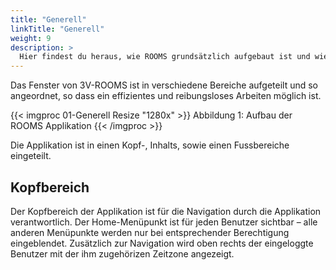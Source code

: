 ```yaml
---
title: "Generell"
linkTitle: "Generell"
weight: 9
description: >
  Hier findest du heraus, wie ROOMS grundsätzlich aufgebaut ist und wie du dich am effizientisten in der Applikation bewegen kannst.
---
```


Das Fenster von 3V-ROOMS ist in verschiedene Bereiche aufgeteilt und so angeordnet, so dass ein effizientes und reibungsloses Arbeiten möglich ist.

{{< imgproc 01-Generell Resize "1280x" >}}
Abbildung 1: Aufbau der ROOMS Applikation
{{< /imgproc >}}

Die Applikation ist in einen Kopf-, Inhalts, sowie einen Fussbereiche eingeteilt.

## Kopfbereich
Der Kopfbereich der Applikation ist für die Navigation durch die Applikation verantwortlich. Der Home-Menüpunkt ist für jeden Benutzer sichtbar – alle anderen Menüpunkte werden nur bei entsprechender Berechtigung eingeblendet. Zusätzlich zur Navigation wird oben rechts der eingeloggte Benutzer mit der ihm zugehörizen Zeitzone angezeigt.